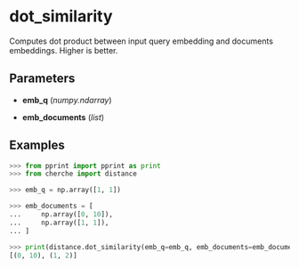 # dot_similarity

Computes dot product between input query embedding and documents embeddings. Higher is better.



## Parameters

- **emb_q** (*numpy.ndarray*)

- **emb_documents** (*list*)



## Examples

```python
>>> from pprint import pprint as print
>>> from cherche import distance

>>> emb_q = np.array([1, 1])

>>> emb_documents = [
...     np.array([0, 10]),
...     np.array([1, 1]),
... ]

>>> print(distance.dot_similarity(emb_q=emb_q, emb_documents=emb_documents))
[(0, 10), (1, 2)]
```

